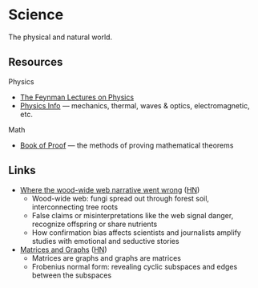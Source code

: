 # Science

The physical and natural world.

## Resources

Physics

- [The Feynman Lectures on Physics](https://www.feynmanlectures.caltech.edu/I_toc.html)
- [Physics Info](https://physics.info/) — mechanics, thermal, waves & optics,
  electromagnetic, etc.

Math

- [Book of Proof](https://www.people.vcu.edu/~rhammack/BookOfProof/) — the
  methods of proving mathematical theorems

## Links

- [Where the wood-wide web narrative went wrong](https://undark.org/2023/05/25/where-the-wood-wide-web-narrative-went-wrong/)
  ([HN](https://news.ycombinator.com/item?id=36183733))
  - Wood-wide web: fungi spread out through forest soil, interconnecting tree
    roots
  - False claims or misinterpretations like the web signal danger, recognize
    offspring or share nutrients
  - How confirmation bias affects scientists and journalists amplify studies
    with emotional and seductive stories
- [Matrices and Graphs](https://thepalindrome.org/p/matrices-and-graphs)
  ([HN](https://news.ycombinator.com/item?id=36734771))
  - Matrices are graphs and graphs are matrices
  - Frobenius normal form: revealing cyclic subspaces and edges between the
    subspaces
